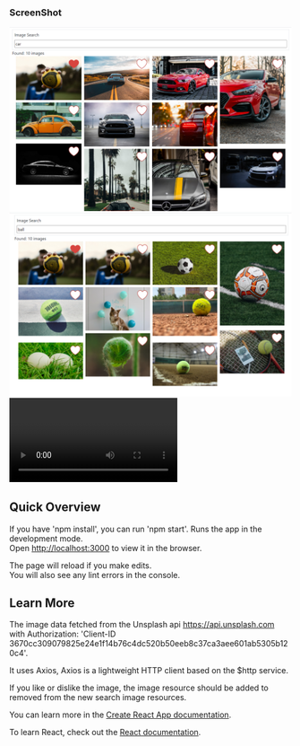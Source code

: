 

### ScreenShot

![Image](screenshots/Screenshot_1.png)
![Image](screenshots/Screenshot_2.png)
![Image](screenshots/video.mp4)

## Quick Overview
If you have 'npm install', you can run 'npm start'.
Runs the app in the development mode.<br />
Open [http://localhost:3000](http://localhost:3000) to view it in the browser.

The page will reload if you make edits.<br />
You will also see any lint errors in the console.


## Learn More
 
The image data fetched from the Unsplash api https://api.unsplash.com with Authorization: 'Client-ID 3670cc309079825e24e1f14b76c4dc520b50eeb8c37ca3aee601ab5305b120c4'.

It uses Axios, Axios is a lightweight HTTP client based on the $http service.

If you like or dislike the image, the image resource should be added to removed from the new search image resources.

You can learn more in the [Create React App documentation](https://facebook.github.io/create-react-app/docs/getting-started).

To learn React, check out the [React documentation](https://reactjs.org/).

